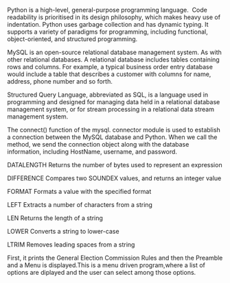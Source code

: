 Python is a high-level, general-purpose programming language.  Code readability is prioritised in its design philosophy, which makes heavy use of indentation. Python uses garbage collection and has dynamic typing. It supports a variety of paradigms for programming, including functional, object-oriented, and structured programming.

MySQL is an open-source relational database management system. As with other relational databases. A relational database includes tables containing rows and columns. For example, a typical business order entry database would include a table that describes a customer with columns for name, address, phone number and so forth.



Structured Query Language, abbreviated as SQL, is a language used in programming and designed for managing data held in a relational database management system, or for stream processing in a relational data stream management system.

The connect() function of the mysql. connector module is used to establish a connection between the MySQL database and Python. When we call the method, we send the connection object along with the database information, including HostName, username, and password.


DATALENGTH	Returns the number of bytes used to represent an expression



DIFFERENCE	Compares two SOUNDEX values, and returns an integer value



FORMAT	Formats a value with the specified format




LEFT	Extracts a number of characters from a string 



LEN	Returns the length of a string




LOWER	Converts a string to lower-case



LTRIM	Removes leading spaces from a string


First, it prints the General Election Commission Rules and then the Preamble and a Menu is displayed.This is a menu driven program,where a list of options are diplayed and the user can select among those options.


